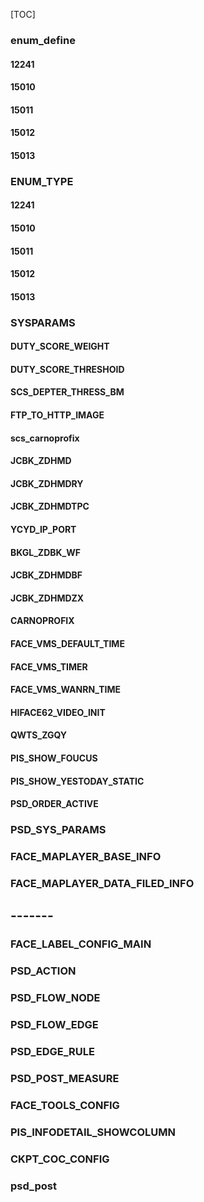 [TOC]



### enum_define

#### 12241

#### 15010

#### 15011

#### 15012

#### 15013



### ENUM_TYPE

#### 12241

#### 15010

#### 15011

#### 15012

#### 15013

### SYSPARAMS

####  DUTY_SCORE_WEIGHT

####  DUTY_SCORE_THRESHOID 

####  SCS_DEPTER_THRESS_BM

####  FTP_TO_HTTP_IMAGE

####  scs_carnoprofix

####  JCBK_ZDHMD

####  JCBK_ZDHMDRY

####  JCBK_ZDHMDTPC

####  YCYD_IP_PORT

####  BKGL_ZDBK_WF

####  JCBK_ZDHMDBF

####  JCBK_ZDHMDZX

#### CARNOPROFIX

#### FACE_VMS_DEFAULT_TIME

#### FACE_VMS_TIMER

#### FACE_VMS_WANRN_TIME

#### HIFACE62_VIDEO_INIT

#### QWTS_ZGQY

#### PIS_SHOW_FOUCUS

#### PIS_SHOW_YESTODAY_STATIC

#### PSD_ORDER_ACTIVE



### PSD_SYS_PARAMS
### FACE_MAPLAYER_BASE_INFO
### FACE_MAPLAYER_DATA_FILED_INFO

## -------

### FACE_LABEL_CONFIG_MAIN
### PSD_ACTION
### PSD_FLOW_NODE
### PSD_FLOW_EDGE
### PSD_EDGE_RULE
### PSD_POST_MEASURE
### FACE_TOOLS_CONFIG
### PIS_INFODETAIL_SHOWCOLUMN

### CKPT_COC_CONFIG

### psd_post